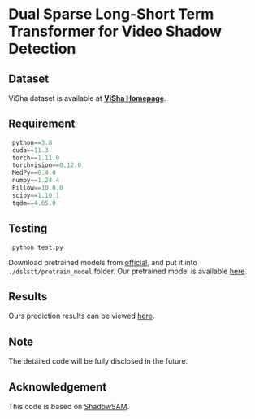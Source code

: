 # Dual Sparse Long-Short Term Transformer for Video Shadow Detection

## Dataset

ViSha dataset is available at  **[ViSha Homepage](https://erasernut.github.io/ViSha.html)**.

## Requirement

```python
 python==3.8
 cuda==11.3
 torch==1.11.0
 torchvision==0.12.0
 MedPy==0.4.0
 numpy==1.24.4
 Pillow==10.0.0
 scipy==1.10.1
 tqdm==4.65.0
```

## Testing

```
 python test.py
```

Download pretrained models from [official](https://github.com/microsoft/Swin-Transformer), and put it into `./dslstt/pretrain_model` folder. Our pretrained model is available [here](https://drive.google.com/×××).

## Results

Ours prediction results can be viewed [here](https://drive.google.com/×××).

## Note

The detailed code will be fully disclosed in the future.

## Acknowledgement

This code is based on [ShadowSAM](https://github.com/harrytea/Detect-AnyShadow).
